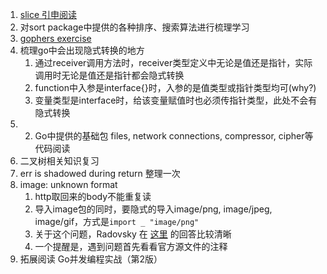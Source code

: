 1. [slice 引申阅读](https://blog.go-zh.org/go-slices-usage-and-internals)
2. 对sort package中提供的各种排序、搜索算法进行梳理学习
3. [gophers exercise](https://gophercises.com/)
4. 梳理go中会出现隐式转换的地方
    1. 通过receiver调用方法时，receiver类型定义中无论是值还是指针，实际调用时无论是值还是指针都会隐式转换
    2. function中入参是interface{}时，入参的是值类型或指针类型均可(why?)
    3. 变量类型是interface时，给该变量赋值时也必须传指针类型，此处不会有隐式转换
5. 2. Go中提供的基础包 files, network connections, compressor, cipher等代码阅读
6. 二叉树相关知识复习
7. err is shadowed during return 整理一次
8. image: unknown format
    1. http取回来的body不能重复读
    2. 导入image包的同时，要隐式的导入image/png, image/jpeg, image/gif，方式是`import _ "image/png"`
    3. 关于这个问题，Radovsky 在 [这里](https://forum.golangbridge.org/t/is-this-a-bug-of-image-package/4362) 的回答比较清晰
    4. 一个提醒是，遇到问题首先看看官方源文件的注释
9. 拓展阅读 Go并发编程实战（第2版）
